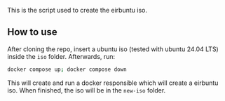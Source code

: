 This is the script used to create the eirbuntu iso.

## How to use

After cloning the repo, insert a ubuntu iso (tested with ubuntu 24.04 LTS) inside the `iso` folder.
Afterwards, run:

```sh 
docker compose up; docker compose down
```

This will create and run a docker responsible which will create a eirbuntu iso.
When finished, the iso will be in the `new-iso` folder.
